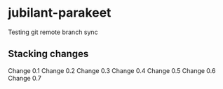 # jubilant-parakeet
Testing git remote branch sync

## Stacking changes

Change 0.1
Change 0.2
Change 0.3
Change 0.4
Change 0.5
Change 0.6
Change 0.7

